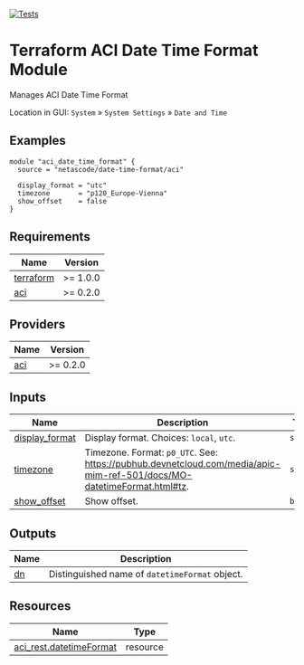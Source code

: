 <!-- BEGIN_TF_DOCS -->
[![Tests](https://github.com/netascode/terraform-aci-date-time-format/actions/workflows/test.yml/badge.svg)](https://github.com/netascode/terraform-aci-date-time-format/actions/workflows/test.yml)

# Terraform ACI Date Time Format Module

Manages ACI Date Time Format

Location in GUI:
`System` » `System Settings` » `Date and Time`

## Examples

```hcl
module "aci_date_time_format" {
  source = "netascode/date-time-format/aci"

  display_format = "utc"
  timezone       = "p120_Europe-Vienna"
  show_offset    = false
}

```

## Requirements

| Name | Version |
|------|---------|
| <a name="requirement_terraform"></a> [terraform](#requirement\_terraform) | >= 1.0.0 |
| <a name="requirement_aci"></a> [aci](#requirement\_aci) | >= 0.2.0 |

## Providers

| Name | Version |
|------|---------|
| <a name="provider_aci"></a> [aci](#provider\_aci) | >= 0.2.0 |

## Inputs

| Name | Description | Type | Default | Required |
|------|-------------|------|---------|:--------:|
| <a name="input_display_format"></a> [display\_format](#input\_display\_format) | Display format. Choices: `local`, `utc`. | `string` | `"local"` | no |
| <a name="input_timezone"></a> [timezone](#input\_timezone) | Timezone. Format: `p0_UTC`. See: https://pubhub.devnetcloud.com/media/apic-mim-ref-501/docs/MO-datetimeFormat.html#tz. | `string` | `"p0_UTC"` | no |
| <a name="input_show_offset"></a> [show\_offset](#input\_show\_offset) | Show offset. | `bool` | `true` | no |

## Outputs

| Name | Description |
|------|-------------|
| <a name="output_dn"></a> [dn](#output\_dn) | Distinguished name of `datetimeFormat` object. |

## Resources

| Name | Type |
|------|------|
| [aci_rest.datetimeFormat](https://registry.terraform.io/providers/netascode/aci/latest/docs/resources/rest) | resource |
<!-- END_TF_DOCS -->